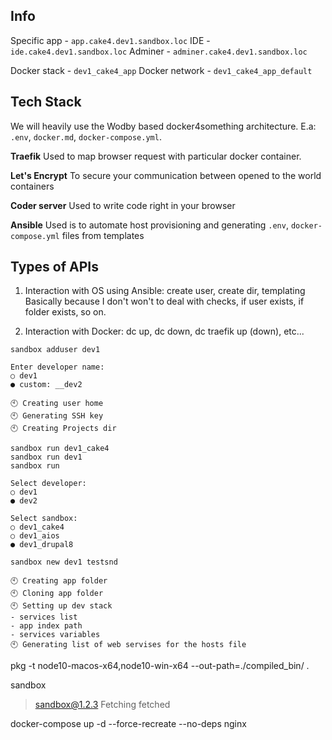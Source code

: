 ## Info
Specific app   - `app.cake4.dev1.sandbox.loc`
IDE            - `ide.cake4.dev1.sandbox.loc`
Adminer        - `adminer.cake4.dev1.sandbox.loc`

Docker stack   - `dev1_cake4_app`
Docker network - `dev1_cake4_app_default`

## Tech Stack
We will heavily use the Wodby based docker4something architecture.
E.a: `.env`, `docker.md`, `docker-compose.yml`.

**Traefik** 
Used to map browser request with particular docker container.

**Let's Encrypt**
To secure your communication between opened to the world containers

**Coder server**
Used to write code right in your browser

**Ansible**
Used is to automate host provisioning 
and generating `.env`, `docker-compose.yml` files from templates

## Types of APIs
1. Interaction with OS using Ansible: create user, create dir, templating
Basically because I don't won't to deal with checks, if user exists, if folder exists, so on.

2. Interaction with Docker:
dc up, dc down, dc traefik up (down), etc...
  
```shell script
sandbox adduser dev1
```
```
Enter developer name:
○ dev1
● custom: __dev2
```

```
🕙 Creating user home
🕙 Generating SSH key
🕙 Creating Projects dir
```

```shell script
sandbox run dev1_cake4
sandbox run dev1
sandbox run

```
```
Select developer:
○ dev1
● dev2
```
```
Select sandbox:
○ dev1_cake4
○ dev1_aios
● dev1_drupal8
```

```shell script
sandbox new dev1 testsnd
```
```
🕙 Creating app folder
🕙 Cloning app folder
🕙 Setting up dev stack
- services list
- app index path
- services variables
🕙 Generating list of web servises for the hosts file 
```

pkg -t node10-macos-x64,node10-win-x64  --out-path=./compiled_bin/ .

sandbox
> sandbox@1.2.3
> Fetching
  fetched
>


docker-compose up -d --force-recreate --no-deps nginx
